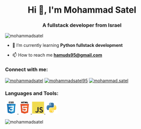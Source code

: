 <h1 align="center">Hi 👋, I'm Mohammad Satel</h1>
<h3 align="center">A fullstack developer from Israel</h3>

<p align="left"> <img src="https://komarev.com/ghpvc/?username=mohammadsatel&label=Profile%20views&color=0e75b6&style=flat" alt="mohammadsatel" /> </p>

- 🌱 I’m currently learning **Python fullstack development**

- 📫 How to reach me **hamuds95@gmail.com**

<h3 align="left">Connect with me:</h3>
<p align="left">
<a href="https://linkedin.com/in/mohammadsatel" target="blank"><img align="center" src="https://raw.githubusercontent.com/rahuldkjain/github-profile-readme-generator/master/src/images/icons/Social/linked-in-alt.svg" alt="mohammadsatel" height="30" width="40" /></a>
<a href="https://fb.com/mohammadsatel95" target="blank"><img align="center" src="https://raw.githubusercontent.com/rahuldkjain/github-profile-readme-generator/master/src/images/icons/Social/facebook.svg" alt="mohammadsatel95" height="30" width="40" /></a>
<a href="https://instagram.com/mohammad.satel" target="blank"><img align="center" src="https://raw.githubusercontent.com/rahuldkjain/github-profile-readme-generator/master/src/images/icons/Social/instagram.svg" alt="mohammad.satel" height="30" width="40" /></a>
</p>

<h3 align="left">Languages and Tools:</h3>
<p align="left"> <a href="https://www.w3schools.com/css/" target="_blank" rel="noreferrer"> <img src="https://raw.githubusercontent.com/devicons/devicon/master/icons/css3/css3-original-wordmark.svg" alt="css3" width="40" height="40"/> </a> <a href="https://www.w3.org/html/" target="_blank" rel="noreferrer"> <img src="https://raw.githubusercontent.com/devicons/devicon/master/icons/html5/html5-original-wordmark.svg" alt="html5" width="40" height="40"/> </a> <a href="https://developer.mozilla.org/en-US/docs/Web/JavaScript" target="_blank" rel="noreferrer"> <img src="https://raw.githubusercontent.com/devicons/devicon/master/icons/javascript/javascript-original.svg" alt="javascript" width="40" height="40"/> </a> <a href="https://www.python.org" target="_blank" rel="noreferrer"> <img src="https://raw.githubusercontent.com/devicons/devicon/master/icons/python/python-original.svg" alt="python" width="40" height="40"/> </a> </p>

<p><img align="center" src="https://github-readme-stats.vercel.app/api/top-langs?username=mohammadsatel&show_icons=true&locale=en&layout=compact" alt="mohammadsatel" /></p>
